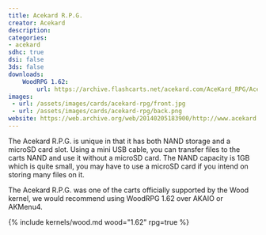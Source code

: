 ```yaml
---
title: Acekard R.P.G.
creator: Acekard
description:
categories:
- acekard
sdhc: true
dsi: false
3ds: false
downloads:
    WoodRPG 1.62:
        url: https://archive.flashcarts.net/acekard.com/AceKard_RPG/Acekard_RPG_Wood_RPG_1.62.zip
images:
 - url: /assets/images/cards/acekard-rpg/front.jpg
 - url: /assets/images/cards/acekard-rpg/back.png
website: https://web.archive.org/web/20140205183900/http://www.acekard.com/
---
```


The Acekard R.P.G. is unique in that it has both NAND storage and a microSD card slot. Using a mini USB cable, you can transfer files to the carts NAND and use it without a microSD card. The NAND capacity is 1GB which is quite small, you may have to use a microSD card if you intend on storing many files on it.

The Acekard R.P.G. was one of the carts officially supported by the Wood kernel, we would recommend using WoodRPG 1.62 over AKAIO or AKMenu4.

{% include kernels/wood.md wood="1.62" rpg=true %}